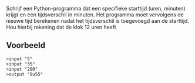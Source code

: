 Schrijf een Python-programma dat een specifieke starttijd (uren, minuten) krijgt en een tijdsverschil in minuten. Het programma moet vervolgens de nieuwe tijd berekenen nadat het tijdsverschil is toegevoegd aan de starttijd. Hou hierbij rekening dat de klok 12 uren heeft
## Voorbeeld

```console?lang=python=>>>
>input "5"
>input "35"
>input "200"
>output "8u55"
```
